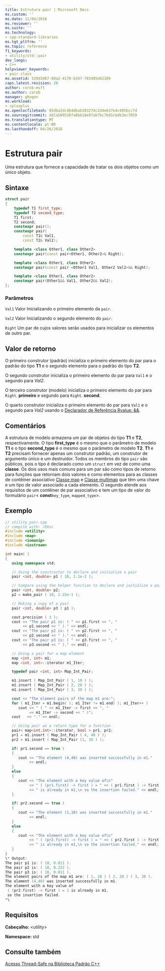 ```yaml
---
title: Estrutura pair | Microsoft Docs
ms.custom: ''
ms.date: 11/04/2016
ms.reviewer: ''
ms.suite: ''
ms.technology:
- cpp-standard-libraries
ms.tgt_pltfrm: ''
ms.topic: reference
f1_keywords:
- utility/std::pair
dev_langs:
- C++
helpviewer_keywords:
- pair class
ms.assetid: 539d3d67-80a2-4170-b347-783495d42109
caps.latest.revision: 20
author: corob-msft
ms.author: corob
manager: ghogen
ms.workload:
- cplusplus
ms.openlocfilehash: 85dba2dc464dbab383274c2d4e637e4c495bcc7d
ms.sourcegitcommit: dd1a509526fa8bb18e97ab7bc7b91cbdb3ec7059
ms.translationtype: MT
ms.contentlocale: pt-BR
ms.lasthandoff: 04/26/2018
---
```

# <a name="pair-structure"></a>Estrutura pair

Uma estrutura que fornece a capacidade de tratar os dois objetos como um único objeto.

## <a name="syntax"></a>Sintaxe

```cpp
struct pair
{
    typedef T1 first_type;
    typedef T2 second_type;
    T1 first;
    T2 second;
    constexpr pair();
    constexpr pair(
        const T1& Val1,
        const T2& Val2);

    template <class Other1, class Other2>
    constexpr pair(const pair<Other1, Other2>& Right);

    template <class Other1, class Other2>
    constexpr pair(const pair <Other1 Val1, Other2 Val2>&& Right);

    template <class Other1, class Other2>
    constexpr pair(Other1&& Val1, Other2&& Val2);
};
```

### <a name="parameters"></a>Parâmetros

`Val1` Valor Inicializando o primeiro elemento da `pair`.

`Val2` Valor Inicializando o segundo elemento do `pair`.

`Right` Um par de cujos valores serão usados para inicializar os elementos de outro par.

## <a name="return-value"></a>Valor de retorno

O primeiro construtor (padrão) inicializa o primeiro elemento do par para o padrão do tipo **T1** e o segundo elemento para o padrão do tipo **T2**.

O segundo construtor inicializa o primeiro elemento do par para `Val1` e o segundo para *Val2.*

O terceiro construtor (modelo) inicializa o primeiro elemento do par para `Right`. **primeiro** e segundo para `Right`. **second**.

O quarto construtor inicializa o primeiro elemento do par para `Val1` e o segundo para *Val2* usando o [Declarador de Referência Rvalue: &&](../cpp/rvalue-reference-declarator-amp-amp.md).

## <a name="remarks"></a>Comentários

A estrutura de modelo armazena um par de objetos do tipo **T1** e **T2**, respectivamente. O tipo **first_type** é o mesmo que o parâmetro de modelo **T1** e o tipo **second_type** é o mesmo que o parâmetro de modelo **T2**. **T1** e **T2** precisam fornecer apenas um construtor padrão, um construtor de argumento único e um destruidor. Todos os membros do tipo `pair` são públicos, pois o tipo é declarado como um `struct` em vez de como uma **classe**. Os dois usos mais comuns para um par são como tipos de retorno para funções que retornam dois valores e como elementos para as classes de contêiner associativo [Classe map](../standard-library/map-class.md) e [Classe multimap](../standard-library/multimap-class.md) que têm uma chave e um tipo de valor associado a cada elemento. O segundo atende aos requisitos de um contêiner de par associativo e tem um tipo de valor do formulário `pair`< **const**`key_type`, `mapped_type`>.

## <a name="example"></a>Exemplo

```cpp
// utility_pair.cpp
// compile with: /EHsc
#include <utility>
#include <map>
#include <iomanip>
#include <iostream>

int main( )
{
   using namespace std;

   // Using the constructor to declare and initialize a pair
   pair <int, double> p1 ( 10, 1.1e-2 );

   // Compare using the helper function to declare and initialize a pair
   pair <int, double> p2;
   p2 = make_pair ( 10, 2.22e-1 );

   // Making a copy of a pair
   pair <int, double> p3 ( p1 );

   cout.precision ( 3 );
   cout << "The pair p1 is: ( " << p1.first << ", "
        << p1.second << " )." << endl;
   cout << "The pair p2 is: ( " << p2.first << ", "
        << p2.second << " )." << endl;
   cout << "The pair p3 is: ( " << p3.first << ", "
        << p3.second << " )." << endl;

   // Using a pair for a map element
   map <int, int> m1;
   map <int, int>::iterator m1_Iter;

   typedef pair <int, int> Map_Int_Pair;

   m1.insert ( Map_Int_Pair ( 1, 10 ) );
   m1.insert ( Map_Int_Pair ( 2, 20 ) );
   m1.insert ( Map_Int_Pair ( 3, 30 ) );

   cout << "The element pairs of the map m1 are:";
   for ( m1_Iter = m1.begin( ); m1_Iter != m1.end( ); m1_Iter++ )
      cout << " ( " << m1_Iter -> first << ", "
           << m1_Iter -> second << " )";
   cout   << "." << endl;

   // Using pair as a return type for a function
   pair< map<int,int>::iterator, bool > pr1, pr2;
   pr1 = m1.insert ( Map_Int_Pair ( 4, 40 ) );
   pr2 = m1.insert ( Map_Int_Pair (1, 10 ) );

   if( pr1.second == true )
   {
      cout << "The element (4,40) was inserted successfully in m1."
           << endl;
   }
   else
   {
      cout << "The element with a key value of\n"
           << " ( (pr1.first) -> first ) = " << ( pr1.first ) -> first
           << " is already in m1,\n so the insertion failed." << endl;
   }

   if( pr2.second == true )
   {
      cout << "The element (1,10) was inserted successfully in m1."
           << endl;
   }
   else
   {
      cout << "The element with a key value of\n"
           << " ( (pr2.first) -> first ) = " << ( pr2.first ) -> first
           << " is already in m1,\n so the insertion failed." << endl;
   }
}
\* Output:
The pair p1 is: ( 10, 0.011 ).
The pair p2 is: ( 10, 0.222 ).
The pair p3 is: ( 10, 0.011 ).
The element pairs of the map m1 are: ( 1, 10 ) ( 2, 20 ) ( 3, 30 ).
The element (4,40) was inserted successfully in m1.
The element with a key value of
 ( (pr2.first) -> first ) = 1 is already in m1,
 so the insertion failed.
*\
```

## <a name="requirements"></a>Requisitos

**Cabeçalho:** \<utility>

**Namespace:** std

## <a name="see-also"></a>Consulte também

[Acesso Thread-Safe na Biblioteca Padrão C++](../standard-library/thread-safety-in-the-cpp-standard-library.md)<br/>
